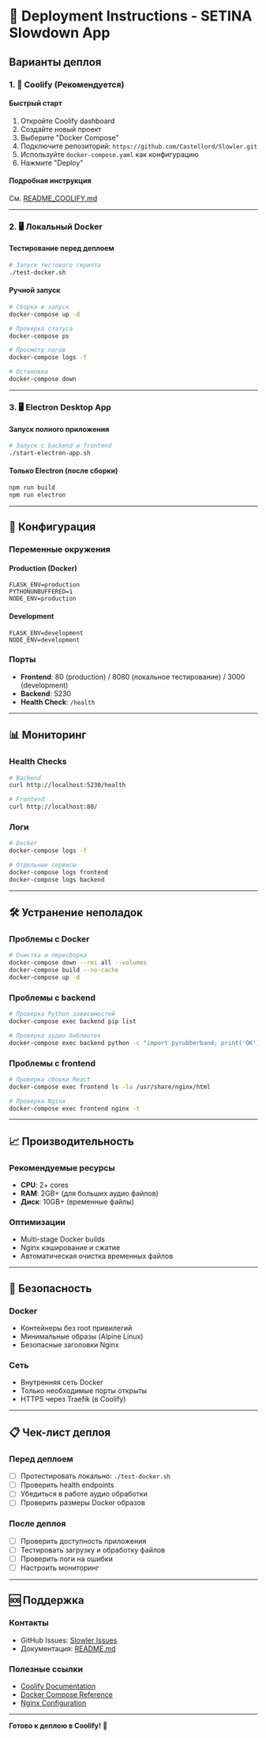 # 🚀 Deployment Instructions - SETINA Slowdown App

## Варианты деплоя

### 1. 🐳 Coolify (Рекомендуется)

#### Быстрый старт
1. Откройте Coolify dashboard
2. Создайте новый проект
3. Выберите "Docker Compose"
4. Подключите репозиторий: `https://github.com/Castellord/Slowler.git`
5. Используйте `docker-compose.yaml` как конфигурацию
6. Нажмите "Deploy"

#### Подробная инструкция
См. [README_COOLIFY.md](./README_COOLIFY.md)

---

### 2. 🖥️ Локальный Docker

#### Тестирование перед деплоем
```bash
# Запуск тестового скрипта
./test-docker.sh
```

#### Ручной запуск
```bash
# Сборка и запуск
docker-compose up -d

# Проверка статуса
docker-compose ps

# Просмотр логов
docker-compose logs -f

# Остановка
docker-compose down
```

---

### 3. 🖥️ Electron Desktop App

#### Запуск полного приложения
```bash
# Запуск с backend и frontend
./start-electron-app.sh
```

#### Только Electron (после сборки)
```bash
npm run build
npm run electron
```

---

## 🔧 Конфигурация

### Переменные окружения

#### Production (Docker)
```env
FLASK_ENV=production
PYTHONUNBUFFERED=1
NODE_ENV=production
```

#### Development
```env
FLASK_ENV=development
NODE_ENV=development
```

### Порты
- **Frontend**: 80 (production) / 8080 (локальное тестирование) / 3000 (development)
- **Backend**: 5230
- **Health Check**: `/health`

---

## 📊 Мониторинг

### Health Checks
```bash
# Backend
curl http://localhost:5230/health

# Frontend
curl http://localhost:80/
```

### Логи
```bash
# Docker
docker-compose logs -f

# Отдельные сервисы
docker-compose logs frontend
docker-compose logs backend
```

---

## 🛠️ Устранение неполадок

### Проблемы с Docker
```bash
# Очистка и пересборка
docker-compose down --rmi all --volumes
docker-compose build --no-cache
docker-compose up -d
```

### Проблемы с backend
```bash
# Проверка Python зависимостей
docker-compose exec backend pip list

# Проверка аудио библиотек
docker-compose exec backend python -c "import pyrubberband; print('OK')"
```

### Проблемы с frontend
```bash
# Проверка сборки React
docker-compose exec frontend ls -la /usr/share/nginx/html

# Проверка Nginx
docker-compose exec frontend nginx -t
```

---

## 📈 Производительность

### Рекомендуемые ресурсы
- **CPU**: 2+ cores
- **RAM**: 2GB+ (для больших аудио файлов)
- **Диск**: 10GB+ (временные файлы)

### Оптимизации
- Multi-stage Docker builds
- Nginx кэширование и сжатие
- Автоматическая очистка временных файлов

---

## 🔐 Безопасность

### Docker
- Контейнеры без root привилегий
- Минимальные образы (Alpine Linux)
- Безопасные заголовки Nginx

### Сеть
- Внутренняя сеть Docker
- Только необходимые порты открыты
- HTTPS через Traefik (в Coolify)

---

## 📋 Чек-лист деплоя

### Перед деплоем
- [ ] Протестировать локально: `./test-docker.sh`
- [ ] Проверить health endpoints
- [ ] Убедиться в работе аудио обработки
- [ ] Проверить размеры Docker образов

### После деплоя
- [ ] Проверить доступность приложения
- [ ] Тестировать загрузку и обработку файлов
- [ ] Проверить логи на ошибки
- [ ] Настроить мониторинг

---

## 🆘 Поддержка

### Контакты
- GitHub Issues: [Slowler Issues](https://github.com/Castellord/Slowler/issues)
- Документация: [README.md](./README.md)

### Полезные ссылки
- [Coolify Documentation](https://coolify.io/docs)
- [Docker Compose Reference](https://docs.docker.com/compose/)
- [Nginx Configuration](https://nginx.org/en/docs/)

---

**Готово к деплою в Coolify!** 🎉
